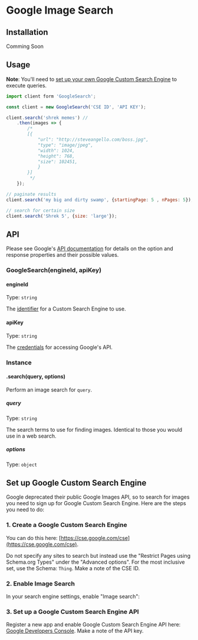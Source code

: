 # Google Image Search

## Installation 

 Comming Soon 
 
## Usage

**Note**: You'll need to [set up your own Google Custom Search Engine](#set-up-google-custom-search-engine) to execute queries.

```js
import client form 'GoogleSearch';

const client = new GoogleSearch('CSE ID', 'API KEY');

client.search('shrek memes') // 
	.then(images => {
		/*
		[{
			"url": "http://steveangello.com/boss.jpg",
			"type": "image/jpeg",
			"width": 1024,
			"height": 768,
			"size": 102451,
			}
		}]
		 */
	});

// paginate results
client.search('my big and dirty swamp', {startingPage: 5 , nPages: 5}); // by default {startingPage : 1, nPages : 1}

// search for certain size
client.search('Shrek 5', {size: 'large'});
```
## API

Please see Google's [API documentation](https://developers.google.com/custom-search/json-api/v1/reference/cse/list#parameters) for details on the option and response properties and their possible values.

### GoogleSearch(engineId, apiKey)

#### engineId

Type: `string`

The [identifier](https://developers.google.com/custom-search/json-api/v1/overview#prerequisites) for a Custom Search Engine to use.

#### apiKey

Type: `string`

The [credentials](https://support.google.com/googleapi/answer/6158857?hl=en) for accessing Google's API.

### Instance

#### .search(query, options)

Perform an image search for `query`.

##### query

Type: `string`

The search terms to use for finding images. Identical to those you would use in a web search.

##### options

Type: `object`

## Set up Google Custom Search Engine

Google deprecated their public Google Images API, so to search for images you need to sign up for Google Custom Search Engine.
Here are the steps you need to do:

### 1. Create a Google Custom Search Engine

You can do this here: [https://cse.google.com/cse](https://cse.google.com/cse).

Do not specify any sites to search but instead use the "Restrict Pages using Schema.org Types" under the "Advanced options".
For the most inclusive set, use the Schema: `Thing`. Make a note of the CSE ID.

### 2. Enable Image Search

In your search engine settings, enable "Image search":

### 3. Set up a Google Custom Search Engine API

Register a new app and enable Google Custom Search Engine API here: [Google Developers Console](https://console.developers.google.com).
Make a note of the API key.
